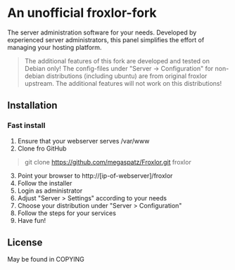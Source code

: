 # An unofficial froxlor-fork

The server administration software for your needs.
Developed by experienced server administrators, this panel simplifies the effort of managing your hosting platform.

> The additional features of this fork are developed and tested on Debian only! The config-files under "Server -> Configuration"
> for non-debian distributions (including ubuntu) are from original froxlor upstream. The additional features will not work on this distributions!


## Installation

### Fast install
1. Ensure that your webserver serves /var/www
2. Clone fro GitHub
> git clone https://github.com/megaspatz/Froxlor.git froxlor
3. Point your browser to http://[ip-of-webserver]/froxlor
4. Follow the installer
5. Login as administrator
6. Adjust "Server > Settings" according to your needs
7. Choose your distribution under "Server > Configuration"
8. Follow the steps for your services
9. Have fun!

## License

May be found in COPYING
